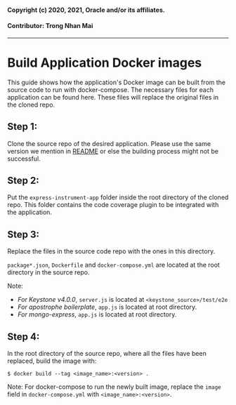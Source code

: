 #### Copyright (c) 2020, 2021, Oracle and/or its affiliates.
#### Contributor: Trong Nhan Mai
---
# Build Application Docker images
This guide shows how the application's Docker image can be built from the source code to run with docker-compose. The necessary files for each application can be found here. These files will replace the original files in the cloned repo.

## Step 1:
Clone the source repo of the desired application. Please use the same version we mention in [README](./README.md) or else the building process might not be successful.

## Step 2:
Put the `express-instrument-app` folder inside the root directory of the cloned repo. This folder contains the code coverage plugin to be integrated with the application. 

## Step 3:
Replace the files in the source code repo with the ones in this directory. 

`package*.json`, `Dockerfile` and `docker-compose.yml` are located at the root directory in the source repo. 

Note: 
- *For Keystone v4.0.0*, `server.js` is located at `<keystone_source>/test/e2e`
- *For apostrophe boilerplate*, `app.js` is located at root directory.
- *For mongo-express*, `app.js` is located at root directory.

## Step 4: 
In the root directory of the source repo, where all the files have been replaced, build the image with:
```
$ docker build --tag <image_name>:<version> .
```

Note: For docker-compose to run the newly built image, replace the `image` field in `docker-compose.yml` with `<image_name>:<version>`.
